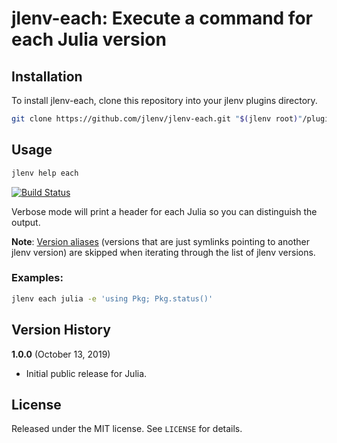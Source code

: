 # jlenv-each: Execute a command for each Julia version

## Installation

To install jlenv-each, clone this repository into your jlenv plugins directory.

```bash
git clone https://github.com/jlenv/jlenv-each.git "$(jlenv root)"/plugins/jlenv-each
```

## Usage

```bash
jlenv help each
```

[![Build Status](https://travis-ci.com/jlenv/jlenv-each.svg?branch=master)](https://travis-ci.com/jlenv/jlenv-each)

Verbose mode will print a header for each Julia so you can distinguish the
output.

**Note**: [Version aliases](https://github.com/jlenv/jlenv-aliases)
(versions that are just symlinks pointing to another jlenv version) are skipped
when iterating through the list of jlenv versions.

### Examples:

```bash
jlenv each julia -e 'using Pkg; Pkg.status()'
```

## Version History

**1.0.0** (October 13, 2019)

* Initial public release for Julia.

## License

Released under the MIT license. See `LICENSE` for details.
